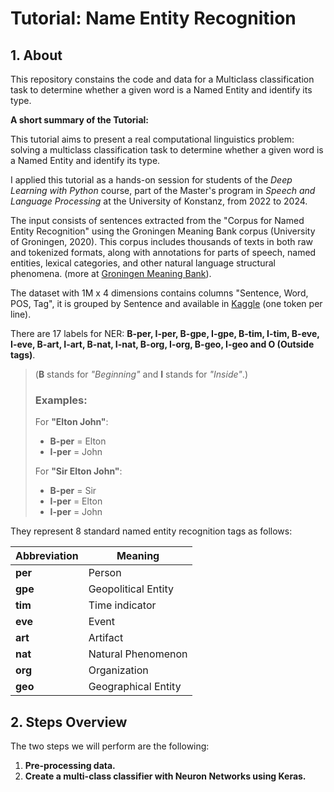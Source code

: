 # Tutorial: Name Entity Recognition

## 1. About
This repository constains the code and data for a Multiclass classification task to determine whether a given word is a Named Entity and identify its type.

**A short summary of the Tutorial:**

This tutorial aims to present a real computational linguistics problem: solving a multiclass classification task to determine whether a given word is a Named Entity and identify its type. 

I applied this tutorial as a hands-on session for students of the *Deep Learning with Python* course, part of the Master's program in *Speech and Language Processing* at the University of Konstanz, from 2022 to 2024.

The input consists of sentences extracted from the "Corpus for Named Entity Recognition" using the Groningen Meaning Bank corpus (University of Groningen, 2020). This corpus includes thousands of texts in both raw and tokenized formats, along with annotations for parts of speech, named entities, lexical categories, and other natural language structural phenomena. (more at [Groningen Meaning Bank](https://developer.ibm.com/exchanges/data/all/groningen-meaning-bank/)).

The dataset with 1M x 4 dimensions contains columns "Sentence, Word, POS, Tag", it is grouped by Sentence and available in [Kaggle](https://www.kaggle.com/datasets/namanj27/ner-dataset) (one token per line).

There are 17 labels for NER: **B-per, I-per, B-gpe, I-gpe, B-tim, I-tim, B-eve, I-eve, B-art, I-art, B-nat, I-nat, B-org, I-org, B-geo, I-geo and O (Outside tags)**.

> (**B** stands for *"Beginning"* and **I** stands for *"Inside"*.)
>
>### Examples:
>
>For **"Elton John"**:  
>- **B-per** = Elton  
>- **I-per** = John
>
>For **"Sir Elton John"**:  
>- **B-per** = Sir  
>- **I-per** = Elton  
>- **I-per** = John

They represent 8 standard named entity recognition tags as follows:

| **Abbreviation** | **Meaning**               |
|------------------|---------------------------|
| **per**          | Person                    |
| **gpe**          | Geopolitical Entity       |
| **tim**          | Time indicator            |
| **eve**          | Event                     |
| **art**          | Artifact                  |
| **nat**          | Natural Phenomenon        |
| **org**          | Organization              |
| **geo**          | Geographical Entity       |

## 2. Steps Overview

The two steps we will perform are the following:

1. **Pre-processing data.**
2. **Create a multi-class classifier with Neuron Networks using Keras.**

